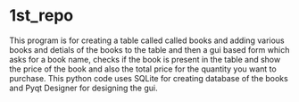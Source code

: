 # 1st_repo
This program is for creating a table called called books and adding various books and detials of the books to the table and then a gui based form which asks for a book name, checks
if the book is present in the table and show the price of the book and also the total price for the quantity you want to purchase.
This python code uses SQLite for creating database of the books and Pyqt Designer for designing the gui.
